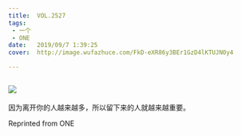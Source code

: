 ```yaml
---
title:	VOL.2527
tags:
 - 一个
 - ONE
date:	2019/09/7 1:39:25
cover:	http://image.wufazhuce.com/FkD-eXR86y3BEr1GzD4lKTUJN0y4

---
```

![](http://image.wufazhuce.com/FkD-eXR86y3BEr1GzD4lKTUJN0y4)
---

因为离开你的人越来越多，所以留下来的人就越来越重要。
 
Reprinted from ONE
